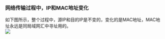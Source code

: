 ### 网络传输过程中，IP和MAC地址变化
如下图所示，整个过程中，源IP和目的IP是不变的，变化的是MAC地址，MAC地址永远是同局域网汇中寻址用的。  
![](https://github.com/Feng-Xu/feng-xu.github.io/blob/master/my_image/%E7%9B%AE%E7%9A%84%E5%92%8C%E6%BA%90MAC%26IP.png)
